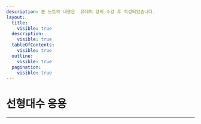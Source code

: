 ```yaml
---
description: 본 노트의 내용은  유데미 강의 수강 후 작성되었습니다.
layout:
  title:
    visible: true
  description:
    visible: true
  tableOfContents:
    visible: true
  outline:
    visible: true
  pagination:
    visible: true
---
```



# 선형대수 응용

***